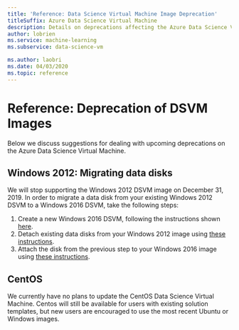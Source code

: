 ```yaml
---
title: 'Reference: Data Science Virtual Machine Image Deprecation'
titleSuffix: Azure Data Science Virtual Machine 
description: Details on deprecations affecting the Azure Data Science Virtual Machine
author: lobrien
ms.service: machine-learning
ms.subservice: data-science-vm

ms.author: laobri
ms.date: 04/03/2020
ms.topic: reference
---
```


# Reference: Deprecation of DSVM Images

Below we discuss suggestions for dealing with upcoming deprecations on the Azure Data Science Virtual Machine.

## Windows 2012: Migrating data disks

We will stop supporting the Windows 2012 DSVM image on December 31, 2019. In order to migrate a data disk from your existing Windows 2012 DSVM to a Windows 2016 DSVM, take the following steps:

1. Create a new Windows 2016 DSVM, following the instructions shown [here](./provision-vm.md#create-your-dsvm).
1. Detach existing data disks from your Windows 2012 image using [these instructions](../../virtual-machines/windows/detach-disk.md).
1. Attach the disk from the previous step to your Windows 2016 image using [these instructions](../../virtual-machines/windows/attach-disk-ps.md#attach-an-existing-data-disk-to-a-vm).

## CentOS

We currently have no plans to update the CentOS Data Science Virtual Machine. Centos will still be available for users with existing solution templates, but new users are encouraged to use the most recent Ubuntu or Windows images. 